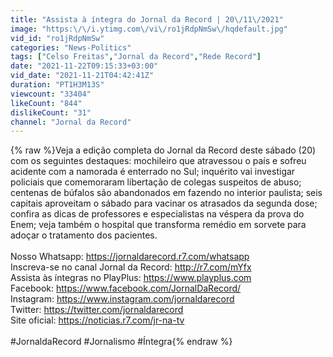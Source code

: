 ```yaml
---
title: "Assista à íntegra do Jornal da Record | 20\/11\/2021"
image: "https:\/\/i.ytimg.com\/vi\/ro1jRdpNmSw\/hqdefault.jpg"
vid_id: "ro1jRdpNmSw"
categories: "News-Politics"
tags: ["Celso Freitas","Jornal da Record","Rede Record"]
date: "2021-11-22T09:15:33+03:00"
vid_date: "2021-11-21T04:42:41Z"
duration: "PT1H3M13S"
viewcount: "33404"
likeCount: "844"
dislikeCount: "31"
channel: "Jornal da Record"
---
```

{% raw %}Veja a edição completa do Jornal da Record deste sábado (20) com os seguintes destaques: mochileiro que atravessou o país e sofreu acidente com a namorada é enterrado no Sul; inquérito vai investigar policiais que comemoraram libertação de colegas suspeitos de abuso; centenas de búfalos são abandonados em fazendo no interior paulista; seis capitais aproveitam o sábado para vacinar os atrasados da segunda dose; confira as dicas de professores e especialistas na véspera da prova do Enem; veja também o hospital que transforma remédio em sorvete para adoçar o tratamento dos pacientes.<br /><br />Nosso Whatsapp: <a rel="nofollow" target="blank" href="https://jornaldarecord.r7.com/whatsapp">https://jornaldarecord.r7.com/whatsapp</a><br />Inscreva-se no canal Jornal da Record:   <a rel="nofollow" target="blank" href="http://r7.com/mYfx">http://r7.com/mYfx</a><br />Assista às íntegras no PlayPlus:   <a rel="nofollow" target="blank" href="https://www.playplus.com">https://www.playplus.com</a><br />Facebook:   <a rel="nofollow" target="blank" href="https://www.facebook.com/JornalDaRecord/">https://www.facebook.com/JornalDaRecord/</a><br />Instagram:    <a rel="nofollow" target="blank" href="https://www.instagram.com/jornaldarecord">https://www.instagram.com/jornaldarecord</a><br />Twitter:    <a rel="nofollow" target="blank" href="https://twitter.com/jornaldarecord">https://twitter.com/jornaldarecord</a><br />Site oficial:    <a rel="nofollow" target="blank" href="https://noticias.r7.com/jr-na-tv">https://noticias.r7.com/jr-na-tv</a><br /><br />#JornaldaRecord #Jornalismo #Íntegra{% endraw %}
